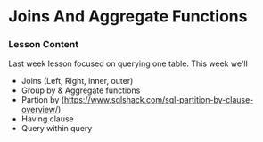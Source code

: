 # Joins And Aggregate Functions

### Lesson Content
Last week lesson focused on querying one table. This week we'll 
- Joins (Left, Right, inner, outer)
- Group by & Aggregate functions
- Partion by (https://www.sqlshack.com/sql-partition-by-clause-overview/)
- Having clause
- Query within query


